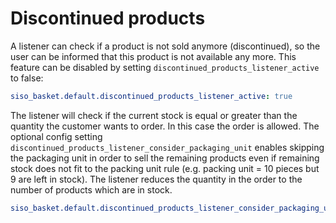 # Discontinued products

A listener can check if a product is not sold anymore (discontinued), so the user can be informed that this product is not available any more. This feature can be disabled by setting `discontinued_products_listener_active` to false:

``` yaml
siso_basket.default.discontinued_products_listener_active: true
```

The listener will check if the current stock is equal or greater than the quantity the customer wants to order. In this case the order is allowed. The optional config setting `discontinued_products_listener_consider_packaging_unit` enables skipping the packaging unit in order to sell the remaining products even if remaining stock does not fit to the packing unit rule (e.g. packing unit = 10 pieces but 9 are left in stock). The listener reduces the quantity in the order to the number of products which are in stock. 

``` yaml
siso_basket.default.discontinued_products_listener_consider_packaging_unit: true
```
